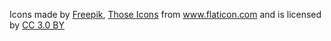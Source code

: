

Icons made by [Freepik](http://www.freepik.com), [Those Icons](https://www.flaticon.com/authors/those-icons) from www.flaticon.com and is licensed by [CC 3.0 BY](http://creativecommons.org/licenses/by/3.0/)

